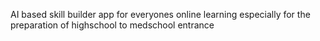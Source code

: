 AI based skill builder app for everyones online learning especially for the preparation of highschool to medschool entrance
